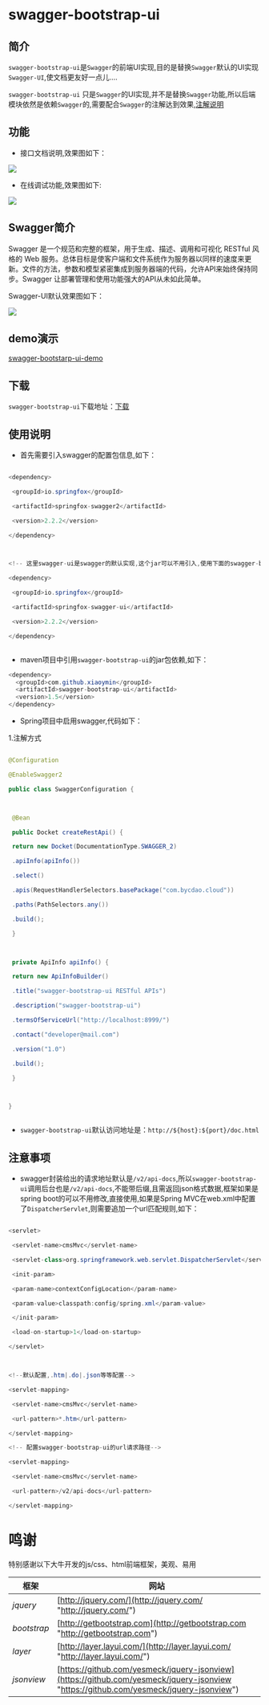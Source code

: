 # swagger-bootstrap-ui



## 简介



`swagger-bootstrap-ui`是`Swagger`的前端UI实现,目的是替换`Swagger`默认的UI实现`Swagger-UI`,使文档更友好一点儿....



`swagger-bootstrap-ui` 只是`Swagger`的UI实现,并不是替换`Swagger`功能,所以后端模块依然是依赖`Swagger`的,需要配合`Swagger`的注解达到效果,[注解说明](swagger-annotation.md)





## 功能


* 接口文档说明,效果图如下：



![](https://xiaoymin.github.io/cloud-sdk-doc/assets/apidoc.jpg)

* 在线调试功能,效果图如下:

![](https://xiaoymin.github.io/cloud-sdk-doc/assets/debug1.jpg)

## Swagger简介



Swagger 是一个规范和完整的框架，用于生成、描述、调用和可视化 RESTful 风格的 Web 服务。总体目标是使客户端和文件系统作为服务器以同样的速度来更新。文件的方法，参数和模型紧密集成到服务器端的代码，允许API来始终保持同步。Swagger 让部署管理和使用功能强大的API从未如此简单。



Swagger-UI默认效果图如下：



![](https://xiaoymin.github.io/cloud-sdk-doc/assets/swagger.png)



## demo演示

[swagger-bootstarp-ui-demo](http://git.oschina.net/xiaoym/swagger-bootstrap-ui-demo)



## 下载



`swagger-bootstrap-ui`下载地址：[下载](http://git.oschina.net/xiaoym/swagger-bootstrap-ui/releases)



## 使用说明





* 首先需要引入swagger的配置包信息,如下：



```java

<dependency>

 <groupId>io.springfox</groupId>

 <artifactId>springfox-swagger2</artifactId>

 <version>2.2.2</version>

</dependency>



<!-- 这里swagger-ui是swagger的默认实现,这个jar可以不用引入,使用下面的swagger-bootstrap-ui替代--->

<dependency>

 <groupId>io.springfox</groupId>

 <artifactId>springfox-swagger-ui</artifactId>

 <version>2.2.2</version>

</dependency>



```






* maven项目中引用`swagger-bootstrap-ui`的jar包依赖,如下：



```java
<dependency>
  <groupId>com.github.xiaoymin</groupId>
  <artifactId>swagger-bootstrap-ui</artifactId>
  <version>1.5</version>
</dependency>
```



* Spring项目中启用swagger,代码如下：


1.注解方式



```java

@Configuration

@EnableSwagger2

public class SwaggerConfiguration {



 @Bean

 public Docket createRestApi() {

 return new Docket(DocumentationType.SWAGGER_2)

 .apiInfo(apiInfo())

 .select()

 .apis(RequestHandlerSelectors.basePackage("com.bycdao.cloud"))

 .paths(PathSelectors.any())

 .build();

 }



 private ApiInfo apiInfo() {

 return new ApiInfoBuilder()

 .title("swagger-bootstrap-ui RESTful APIs")

 .description("swagger-bootstrap-ui")

 .termsOfServiceUrl("http://localhost:8999/")

 .contact("developer@mail.com")

 .version("1.0")

 .build();

 }



}



```



* `swagger-bootstrap-ui`默认访问地址是：`http://${host}:${port}/doc.html`



## 注意事项



* swagger封装给出的请求地址默认是`/v2/api-docs`,所以`swagger-bootstrap-ui`调用后台也是`/v2/api-docs`,不能带后缀,且需返回json格式数据,框架如果是spring boot的可以不用修改,直接使用,如果是Spring MVC在web.xml中配置了`DispatcherServlet`,则需要追加一个url匹配规则,如下：



```java

<servlet>

 <servlet-name>cmsMvc</servlet-name>

 <servlet-class>org.springframework.web.servlet.DispatcherServlet</servlet-class>

 <init-param>

 <param-name>contextConfigLocation</param-name>

 <param-value>classpath:config/spring.xml</param-value>

 </init-param>

 <load-on-startup>1</load-on-startup>

</servlet>



<!--默认配置,.htm|.do|.json等等配置-->

<servlet-mapping>

 <servlet-name>cmsMvc</servlet-name>

 <url-pattern>*.htm</url-pattern>

</servlet-mapping>

<!-- 配置swagger-bootstrap-ui的url请求路径-->

<servlet-mapping>

 <servlet-name>cmsMvc</servlet-name>

 <url-pattern>/v2/api-docs</url-pattern>

</servlet-mapping>

```
# 鸣谢

特别感谢以下大牛开发的js/css、html前端框架，美观、易用

| 框架          | 网站                                       |
| ----------- | ---------------------------------------- |
| *jquery*    | [http://jquery.com/](http://jquery.com/ "http://jquery.com/") |
| *bootstrap* | [http://getbootstrap.com](http://getbootstrap.com "http://getbootstrap.com") |
| *layer*     | [http://layer.layui.com/](http://layer.layui.com/ "http://layer.layui.com/") |
| *jsonview*  | [https://github.com/yesmeck/jquery-jsonview](https://github.com/yesmeck/jquery-jsonview "https://github.com/yesmeck/jquery-jsonview") |

